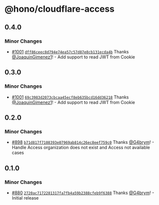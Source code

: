 # @hono/cloudflare-access

## 0.4.0

### Minor Changes

- [#1001](https://github.com/honojs/middleware/pull/1001) [`dff86ceec8d794e74ea57c57d87e8cb131ecda4b`](https://github.com/honojs/middleware/commit/dff86ceec8d794e74ea57c57d87e8cb131ecda4b) Thanks [@JoaquinGimenez1](https://github.com/JoaquinGimenez1)! - Add support to read JWT from Cookie

## 0.3.0

### Minor Changes

- [#1001](https://github.com/honojs/middleware/pull/1001) [`69c3983d2073cbcaa45ecf8eb635bcd16dd36218`](https://github.com/honojs/middleware/commit/69c3983d2073cbcaa45ecf8eb635bcd16dd36218) Thanks [@JoaquinGimenez1](https://github.com/JoaquinGimenez1)! - Add support to read JWT from Cookie

## 0.2.0

### Minor Changes

- [#898](https://github.com/honojs/middleware/pull/898) [`b71d817f7108393e07969ab814c26ec8eef759c0`](https://github.com/honojs/middleware/commit/b71d817f7108393e07969ab814c26ec8eef759c0) Thanks [@G4brym](https://github.com/G4brym)! - Handle Access organization does not exist and Access not available cases

## 0.1.0

### Minor Changes

- [#880](https://github.com/honojs/middleware/pull/880) [`2720ac7172281317fa7fb4a59b2388cfeb9f6388`](https://github.com/honojs/middleware/commit/2720ac7172281317fa7fb4a59b2388cfeb9f6388) Thanks [@G4brym](https://github.com/G4brym)! - Initial release
